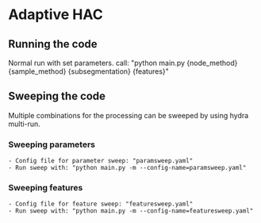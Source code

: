 # Adaptive HAC

## Running the code
Normal run with set parameters.
call: "python main.py {node_method} {sample_method} {subsegmentation} {features}"

## Sweeping the code
Multiple combinations for the processing can be sweeped by using hydra multi-run.

### Sweeping parameters
    - Config file for parameter sweep: "paramsweep.yaml"
    - Run sweep with: "python main.py -m --config-name=paramsweep.yaml"

### Sweeping features
    - Config file for feature sweep: "featuresweep.yaml"
    - Run sweep with: "python main.py -m --config-name=featuresweep.yaml"
